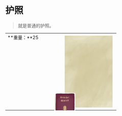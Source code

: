 # 护照  
> 就是普通的护照。  
  
<style>
        .table0461 th,td{
            text-align:left;
            vertical-align:top;
        }
        </style><table class="table table-bordered table0461" data-toggle="table"  data-show-header="false"><thead style="display:none"><tr ><th  style="width:50%;"  >title</th><th  style="width:50%;"  ></th></tr></thead><tr ><td  style="width:50%;"  >**重量：**25</td><td  style="width:50%;"  ><div style="float:right; margin:5px"><div class="gamecard" style="width:150px; height:225px;"><a href="Passport.md" style="color:black"><img class="bg" decoding="async" src="../wiki/Sprite/BG_SandTop.png" href="a.md" style="max-width:150px;max-height:225px;"><img decoding="async" src="../wiki/Sprite/Passport.png" class="cardimage" style="transform: translate(-50%, -50%) scale(0.4398826979472141);"><span style="font-size: 25px;">护照</span></a></div></div></td></tr></tbody></table>  
  


<script>document.title="护照 - 卡牌生存百科 Card Survival Wiki";</script>